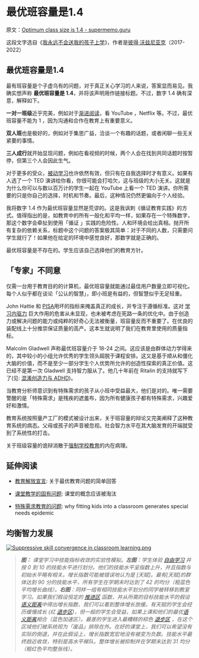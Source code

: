 # 最优班容量是1.4

原文：[Optimum class size is 1.4 - supermemo.guru](https://supermemo.guru/wiki/Optimum_class_size_is_1.4)

这段文字选自《[我永远不会送我的孩子上学](https://supermemo.guru/wiki/Problem_of_Schooling)》，作者是[彼得·沃兹尼亚克](https://supermemo.guru/wiki/Piotr_Wozniak)（2017-2022）

## 最优班容量是1.4

最有班容量是个子虚乌有的问题，对于真正关心学习的人来说，答案显而易见。我确实想声称 **最优班容量是 1.4**，并将该声明用作链接标题。不过，数字 1.4 确有深意，解释如下。

**一对一班级**近乎完美，例如对于[渐进阅读](https://supermemo.guru/wiki/Incremental_reading)，看 YouTube ，Netflix 等。不过，最优班容量不能为 1 ，因为沟通和合作在教育上有重要意义。

**双人班**也是极好的，例如对于集思广益，洽谈一个有趣的话题，或者闲聊一些无关紧要的事情。

**三人成行**就开始显现问题，例如在看视频的时候，两个人会在找到共同话题时按暂停，但第三个人会因此生气。

 对于更多的受众，[被动学习](https://supermemo.guru/wiki/Passive_learning)也许依然有效，但只有在自我选择时才有意义。如果有人选了一个 TED 演讲给你看，你很可能会打哈欠，这与班级的大小无关。这就是为什么你可以与数以百万计的学生一起在 YouTube 上看一个 TED 演讲。你所需要的只是你自己的选择，时机和节奏。最后，这种情况仍然更偏向于个人经验。

我将数字 1.4 作为最优班容量显然是荒谬的。这是我讽刺《循证教育实践》的方式。值得指出的是，如教育中的所有一般化和平均一样，如果存在一个特殊数字，那这个数字会牵扯到使用「循证 」实践的危险性。人和环境会给出真相。抛开所有复杂的依赖关系，标题中这个问题的答案极其简单：对于不同的人数，只需要问学生就行了！如果他在给定的环境中感觉良好，那数字就是正确的。

最优班容量是不存在的。学生应该自己选择他们的教育方针。

## 「专家」不同意

仅需一台用于教育目的的计算机，最优班容量就能通过最佳用户数量立即可视化。每个人似乎都在谈论「公认的智慧」，即小班是有益的，但智慧似乎无足轻重。

John Hattie 和 [PISA](https://supermemo.guru/wiki/PISA)用坏的指标来掩盖真正的成长，并专注于遵循标准。这对 [学习内驱力](https://supermemo.guru/wiki/Learn_drive) 巨大作用的危害从未显现，也未被考虑在死路一条的优化中。由于创造力或解决问题的能力或纯粹的好奇心无法被衡量，班容量反而不重要了。在优良的装配线上十分推崇保证质量的高产。这本生就说明了我们在教育里使用的质量指标。

Malcolm Gladwell 声称最优班容量介于 18-24 之间。这应该是由群体动力学得来的，其中较小的小组允许优秀的学生领头超脱于课程安排。这又是基于顺从和僵化大脑的价值，而不是至少一部分学生个人优势所允许的创造性探索的真正价值。这已经不是第一次 Gladwell 支持智力服从了。他几十年前在 Ritalin 的支持就写下了(见: [混淆创造力与 ADHD](https://supermemo.guru/wiki/Confusing_creativity_with_ADHD))。

当教育分析师意识到有特殊需求的孩子从小班中受益最大，他们是对的。唯一需要警醒的是「特殊需求」是残疾的遮羞布，因为所有健康孩子都有特殊需求，兴趣爱好和激情。

教育系统按照量产工厂的模式被设计出来，关于班容量的辩论又完美阐释了这种教育系统的病态。父母或孩子的声音被忽视。社会智力水平在其大脑发育的开端就受到了系统性的打击。

关于班级容量的诡辩消散于[强制学校教育](https://supermemo.guru/wiki/Compulsory_schooling)的内在病理。

## 延伸阅读

- [教育解放宣言](https://supermemo.guru/wiki/Declaration_of_Educational_Emancipation): 关于最优教育问题的简单回答

- [课堂教学的固有问题](https://supermemo.guru/wiki/Inherent_problems_of_classroom_schooling): 课堂的概念应该被淘汰

- [特殊需求教育的问题](https://supermemo.guru/wiki/Problems_with_special-needs_education): why fitting kids into a classroom generates special needs epidemic

## 均衡智力发展

[![Suppressive skill convergence in classroom learning.png](https://supermemo.guru/images/thumb/f/f2/Suppressive_skill_convergence_in_classroom_learning.png/400px-Suppressive_skill_convergence_in_classroom_learning.png)](https://supermemo.guru/wiki/File:Suppressive_skill_convergence_in_classroom_learning.png)

> ***图：** 课堂学习中技能指标收敛的实验性模拟。**左图**：学生体验 [自由学习](https://supermemo.guru/wiki/Free_learning) 并按 0 到 10 的技能水平进行划分。他们的技能水平呈指数上升，并且指数与初始水平略有相关。增长指数可能被错误地认为是 [天赋]。最有[天赋]的群体达到 90 分的技能水平，所有学生在学期末时达到了 42 的均分（粗蓝色平均增长曲线）。**右图**：同样一组有相同技能水平划分的同学被转移到教室学习。如果我们假设恒定的 [推进区](https://supermemo.guru/wiki/Push_zone) 函数，并从所需的目标技能水平的假设[语义距离](https://supermemo.guru/wiki/Semantic_distance)中得出增长指数，我们可以看到整体增长放缓。有天赋的学生会经历缓慢成长 (红 [退步区](https://supermemo.guru/wiki/Regress_zone))，但一般的学生会受益，如果上课和他们的最优[语义距离](https://supermemo.guru/wiki/Semantic_distance)相合（蓝色加速区）。最差的学生进入最糟糕的棕色 [退步区](https://supermemo.guru/wiki/Regress_zone) ，在这个区域他们被系统视为「废品」排除在外。在好的课堂上，我们可以希望没有实际的倒退，并在此假设上，增长指数宽宏地没有被变为负数。技能水平最终趋近收敛，特别是高水平梯队。整体增长被抑制并在学期末达到 31 均分（粗红色平均整张线）。*